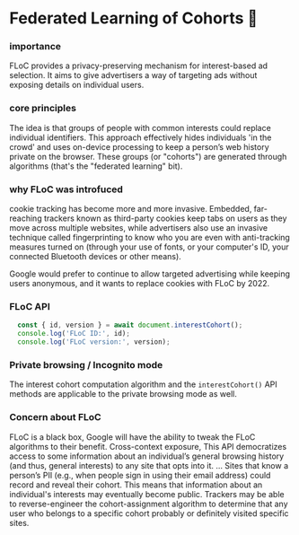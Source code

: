 # Federated Learning of Cohorts 📕

### importance
  FLoC provides a privacy-preserving mechanism for interest-based ad selection.
  It aims to give advertisers a way of targeting ads without exposing details on individual users.

### core principles   
  The idea is that groups of people with common interests could replace individual identifiers.
  This approach effectively hides individuals 'in the crowd'
  and uses on-device processing to keep a person’s web history private on the browser.
  These groups (or "cohorts") are generated through algorithms (that's the "federated learning" bit).
                            
### why FLoC was introfuced             
  cookie tracking has become more and more invasive. Embedded, far-reaching trackers known as third-party cookies keep 
  tabs on users as they move across multiple websites, while advertisers also use an invasive technique called 
  fingerprinting to know who you are even with anti-tracking measures turned on (through your use of fonts,
  or your computer's ID, your connected Bluetooth devices or other means).

  Google would prefer to continue to allow targeted advertising while keeping users anonymous, and it wants to replace 
  cookies with FLoC by 2022.

### FLoC API 
```js
  const { id, version } = await document.interestCohort();
  console.log('FLoC ID:', id);
  console.log('FLoC version:', version);
```

### Private browsing / Incognito mode
  The interest cohort computation algorithm and the `interestCohort()` API methods are applicable to the private browsing 
  mode as well.

### Concern about FLoC
  FLoC is a black box, Google will have the ability to tweak the FLoC algorithms to their benefit.
  Cross-context exposure, This API democratizes access to some information about an individual’s general browsing history 
  (and thus, general interests) to any site that opts into it.
  … Sites that know a person’s PII (e.g., when people sign in using their email address) could record and reveal their 
  cohort. This means that information about an individual's interests may eventually become public.
  Trackers may be able to reverse-engineer the cohort-assignment algorithm to determine that any user who belongs to a 
  specific cohort probably or definitely visited specific sites. 

                        

